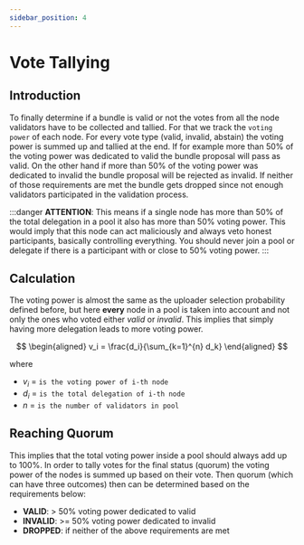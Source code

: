 ```yaml
---
sidebar_position: 4
---
```


# Vote Tallying

## Introduction

To finally determine if a bundle is valid or not the votes from all the node validators have to be collected and tallied. For that we track the `voting power` of each node. For every vote type (valid, invalid, abstain) the voting power is summed up and tallied at the end. If for example more than 50% of the voting power was dedicated to valid the bundle proposal will pass as valid. On the other hand if more than 50% of the voting power was dedicated to invalid the bundle proposal will be rejected as invalid. If neither of those requirements are met the bundle gets dropped since not enough validators participated in the validation process.

:::danger
**ATTENTION**: This means if a single node has more than 50% of the total delegation in a pool it also has more than 50% voting power. This would imply that this node can act maliciously and always veto honest participants, basically controlling everything. You should never join a pool or delegate if there is a participant with or close to 50% voting power.
:::

## Calculation

The voting power is almost the same as the uploader selection probability defined before, but here **every** node in a pool is taken into account and not only the ones who voted either _valid_ or _invalid_. This implies
that simply having more delegation leads to more voting power.

$$
\begin{aligned}
v_i = \frac{d_i}{\sum_{k=1}^{n} d_k}
\end{aligned}
$$

where

- $v_i$ = `is the voting power of i-th node`
- $d_i$ = `is the total delegation of i-th node`
- $n$ = `is the number of validators in pool`

## Reaching Quorum

This implies that the total voting power inside a pool should always add up to 100%. In order to tally votes for the final status (quorum) the voting power of the nodes is summed up based on their vote. Then quorum (which can have three outcomes) then can be determined based on the requirements below:

- **VALID**: > 50% voting power dedicated to valid
- **INVALID**: >= 50% voting power dedicated to invalid
- **DROPPED**: if neither of the above requirements are met

